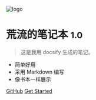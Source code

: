 ![logo](resources/figs/川-1.svg)

# 荒流的笔记本 <small>1.0</small>

> 这是我用 docsify 生成的笔记。

- 简单好用
- 采用 Markdown 编写
- 像书本一样展示

<!-- [Blog](www.chua-n.com) -->
[GitHub](https://github.com/chua-n/notebooks/)
[Get Started](/README.md)
